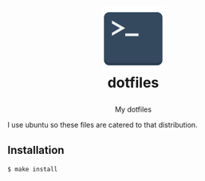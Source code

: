 <h1>
  <p align="center">
    <a href="https://github.com/gbbirkisson/whispy">
      <img src="logo.png" alt="Logo" height="128">
    </a>
    <br>dotfiles
  </p>
</h1>

<p align="center">
  My dotfiles
</p>

I use ubuntu so these files are catered to that distribution.

## Installation

```console
$ make install
```
